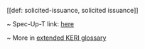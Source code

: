 [[def: solicited-issuance, solicited issuance]]

~ Spec-Up-T link: <a href='https://weboftrust.github.io/WOT-terms/docs/glossary/solicited-issuance'>here</a>

~ More in <a href="https://weboftrust.github.io/WOT-terms/docs/glossary/solicited-issuance">extended KERI glossary</a>
